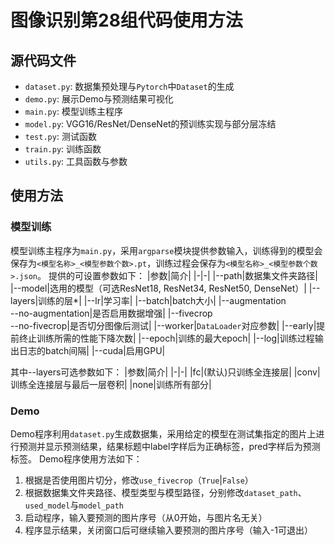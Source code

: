 # 图像识别第28组代码使用方法

## 源代码文件
* `dataset.py`: 数据集预处理与`Pytorch`中`Dataset`的生成
* `demo.py`: 展示Demo与预测结果可视化
* `main.py`: 模型训练主程序
* `model.py`: VGG16/ResNet/DenseNet的预训练实现与部分层冻结
* `test.py`: 测试函数
* `train.py`: 训练函数
* `utils.py`: 工具函数与参数

## 使用方法
### 模型训练
模型训练主程序为`main.py`，采用`argparse`模块提供参数输入，训练得到的模型会保存为`<模型名称>_<模型参数个数>.pt`，训练过程会保存为`<模型名称>_<模型参数个数>.json`。
提供的可设置参数如下：
|参数|简介|
|-|-|
|--path|数据集文件夹路径|
|--model|选用的模型（可选ResNet18, ResNet34, ResNet50, DenseNet）|
|--layers|训练的层*|
|--lr|学习率|
|--batch|batch大小|
|--augmentation<br>--no-augmentation|是否启用数据增强|
|--fivecrop<br>--no-fivecrop|是否切分图像后测试|
|--worker|`DataLoader`对应参数|
|--early|提前终止训练所需的性能下降次数|
|--epoch|训练的最大epoch|
|--log|训练过程输出日志的batch间隔|
|--cuda|启用GPU|

其中--layers可选参数如下：
|参数|简介|
|-|-|
|fc|(默认)只训练全连接层|
|conv|训练全连接层与最后一层卷积|
|none|训练所有部分|

### Demo
Demo程序利用`dataset.py`生成数据集，采用给定的模型在测试集指定的图片上进行预测并显示预测结果，结果标题中label字样后为正确标签，pred字样后为预测标签。
Demo程序使用方法如下：
1. 根据是否使用图片切分，修改`use_fivecrop`（`True`|`False`）
2. 根据数据集文件夹路径、模型类型与模型路径，分别修改`dataset_path`、`used_model`与`model_path`
3. 启动程序，输入要预测的图片序号（从0开始，与图片名无关）
4. 程序显示结果，关闭窗口后可继续输入要预测的图片序号（输入-1可退出）